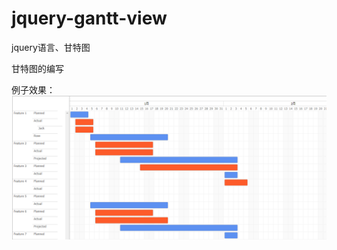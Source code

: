 # jquery-gantt-view
jquery语言、甘特图

甘特图的编写

例子效果：
    ![Image text](https://github.com/github-gmm/jquery-gantt-view/blob/master/example/jquery-ganttview.png)
